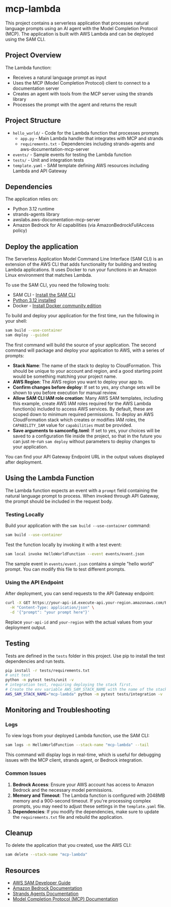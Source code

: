 # mcp-lambda

This project contains a serverless application that processes natural language prompts using an AI agent with the Model Completion Protocol (MCP). The application is built with AWS Lambda and can be deployed using the SAM CLI.

## Project Overview

The Lambda function:
- Receives a natural language prompt as input
- Uses the MCP (Model Completion Protocol) client to connect to a documentation server
- Creates an agent with tools from the MCP server using the strands library
- Processes the prompt with the agent and returns the result

## Project Structure

- `hello_world/` - Code for the Lambda function that processes prompts
  - `app.py` - Main Lambda handler that integrates with MCP and strands
  - `requirements.txt` - Dependencies including strands-agents and aws-documentation-mcp-server
- `events/` - Sample events for testing the Lambda function
- `tests/` - Unit and integration tests
- `template.yaml` - SAM template defining AWS resources including Lambda and API Gateway

## Dependencies

The application relies on:
- Python 3.12 runtime
- strands-agents library
- awslabs.aws-documentation-mcp-server
- Amazon Bedrock for AI capabilities (via AmazonBedrockFullAccess policy)

## Deploy the application

The Serverless Application Model Command Line Interface (SAM CLI) is an extension of the AWS CLI that adds functionality for building and testing Lambda applications. It uses Docker to run your functions in an Amazon Linux environment that matches Lambda.

To use the SAM CLI, you need the following tools:

* SAM CLI - [Install the SAM CLI](https://docs.aws.amazon.com/serverless-application-model/latest/developerguide/serverless-sam-cli-install.html)
* [Python 3.12 installed](https://www.python.org/downloads/)
* Docker - [Install Docker community edition](https://hub.docker.com/search/?type=edition&offering=community)

To build and deploy your application for the first time, run the following in your shell:

```bash
sam build --use-container
sam deploy --guided
```

The first command will build the source of your application. The second command will package and deploy your application to AWS, with a series of prompts:

* **Stack Name**: The name of the stack to deploy to CloudFormation. This should be unique to your account and region, and a good starting point would be something matching your project name.
* **AWS Region**: The AWS region you want to deploy your app to.
* **Confirm changes before deploy**: If set to yes, any change sets will be shown to you before execution for manual review.
* **Allow SAM CLI IAM role creation**: Many AWS SAM templates, including this example, create AWS IAM roles required for the AWS Lambda function(s) included to access AWS services. By default, these are scoped down to minimum required permissions. To deploy an AWS CloudFormation stack which creates or modifies IAM roles, the `CAPABILITY_IAM` value for `capabilities` must be provided.
* **Save arguments to samconfig.toml**: If set to yes, your choices will be saved to a configuration file inside the project, so that in the future you can just re-run `sam deploy` without parameters to deploy changes to your application.

You can find your API Gateway Endpoint URL in the output values displayed after deployment.

## Using the Lambda Function

The Lambda function expects an event with a `prompt` field containing the natural language prompt to process. When invoked through API Gateway, the prompt should be included in the request body.

### Testing Locally

Build your application with the `sam build --use-container` command:

```bash
sam build --use-container
```

Test the function locally by invoking it with a test event:

```bash
sam local invoke HelloWorldFunction --event events/event.json
```

The sample event in `events/event.json` contains a simple "hello world" prompt. You can modify this file to test different prompts.

### Using the API Endpoint

After deployment, you can send requests to the API Gateway endpoint:

```bash
curl -X GET https://your-api-id.execute-api.your-region.amazonaws.com/Prod/hello/ \
  -H "Content-Type: application/json" \
  -d '{"prompt": "your prompt here"}'
```

Replace `your-api-id` and `your-region` with the actual values from your deployment output.

## Testing

Tests are defined in the `tests` folder in this project. Use pip to install the test dependencies and run tests.

```bash
pip install -r tests/requirements.txt
# unit test
python -m pytest tests/unit -v
# integration test, requiring deploying the stack first.
# Create the env variable AWS_SAM_STACK_NAME with the name of the stack we are testing
AWS_SAM_STACK_NAME="mcp-lambda" python -m pytest tests/integration -v
```

## Monitoring and Troubleshooting

### Logs

To view logs from your deployed Lambda function, use the SAM CLI:

```bash
sam logs -n HelloWorldFunction --stack-name "mcp-lambda" --tail
```

This command will display logs in real-time, which is useful for debugging issues with the MCP client, strands agent, or Bedrock integration.

### Common Issues

1. **Bedrock Access**: Ensure your AWS account has access to Amazon Bedrock and the necessary model permissions.
2. **Memory and Timeout**: The Lambda function is configured with 2048MB memory and a 900-second timeout. If you're processing complex prompts, you may need to adjust these settings in the `template.yaml` file.
3. **Dependencies**: If you modify the dependencies, make sure to update the `requirements.txt` file and rebuild the application.

## Cleanup

To delete the application that you created, use the AWS CLI:

```bash
sam delete --stack-name "mcp-lambda"
```

## Resources

- [AWS SAM Developer Guide](https://docs.aws.amazon.com/serverless-application-model/latest/developerguide/what-is-sam.html)
- [Amazon Bedrock Documentation](https://docs.aws.amazon.com/bedrock/)
- [Strands Agents Documentation](https://github.com/amazon-science/strands-agents)
- [Model Completion Protocol (MCP) Documentation](https://github.com/aws-samples/aws-mcp-examples)
